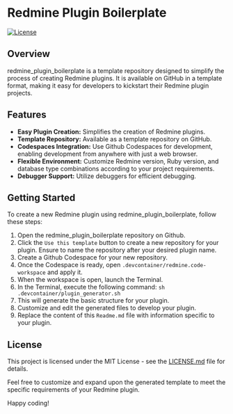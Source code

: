# Redmine Plugin Boilerplate

[![License](https://img.shields.io/badge/license-MIT-blue.svg)](LICENSE.md)

## Overview

redmine_plugin_boilerplate is a template repository designed to simplify the process of creating Redmine plugins. It is available on GitHub in a template format, making it easy for developers to kickstart their Redmine plugin projects.

## Features

- **Easy Plugin Creation:** Simplifies the creation of Redmine plugins.
- **Template Repository:** Available as a template repository on GitHub.
- **Codespaces Integration:** Use Github Codespaces for development, enabling development from anywhere with just a web browser.
- **Flexible Environment:** Customize Redmine version, Ruby version, and database type combinations according to your project requirements.
- **Debugger Support:** Utilize debuggers for efficient debugging.

## Getting Started

To create a new Redmine plugin using redmine_plugin_boilerplate, follow these steps:

1. Open the redmine_plugin_boilerplate repository on Github.
2. Click the `Use this template` button to create a new repository for your plugin. Ensure to name the repository after your desired plugin name.
3. Create a Github Codespace for your new repository.
4. Once the Codespace is ready, open `.devcontainer/redmine.code-workspace` and apply it.
5. When the workspace is open, launch the Terminal.
6. In the Terminal, execute the following command: `sh .devcontainer/plugin_generator.sh`
7. This will generate the basic structure for your plugin.
8. Customize and edit the generated files to develop your plugin.
9. Replace the content of this `Readme.md` file with information specific to your plugin.

## License

This project is licensed under the MIT License - see the [LICENSE.md](LICENSE.md) file for details.


Feel free to customize and expand upon the generated template to meet the specific requirements of your Redmine plugin.


Happy coding!



